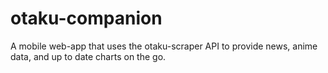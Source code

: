 otaku-companion
===============

A mobile web-app that uses the otaku-scraper API to provide news, anime data, and up to date charts on the go. 

